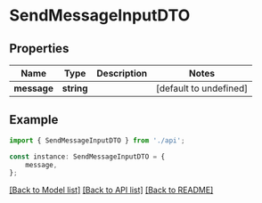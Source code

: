 # SendMessageInputDTO


## Properties

Name | Type | Description | Notes
------------ | ------------- | ------------- | -------------
**message** | **string** |  | [default to undefined]

## Example

```typescript
import { SendMessageInputDTO } from './api';

const instance: SendMessageInputDTO = {
    message,
};
```

[[Back to Model list]](../README.md#documentation-for-models) [[Back to API list]](../README.md#documentation-for-api-endpoints) [[Back to README]](../README.md)
